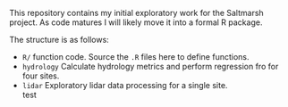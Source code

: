 This repository contains my initial exploratory work for the Saltmarsh project.
As code matures I will likely move it into a formal R package.

The structure is as follows:
* `R/`  function code.  Source the `.R` files here to define functions.
*  `hydrology`  Calculate hydrology metrics and perform regression fro 
  for four sites.
* `lidar`  Exploratory lidar data processing for a single site.  
test

